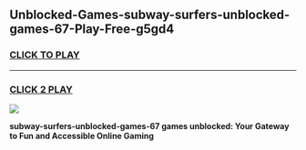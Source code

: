 
## Unblocked-Games-subway-surfers-unblocked-games-67-Play-Free-g5gd4
<h3>
<a href="https://premium76.site?title=subway-surfers-unblocked-games-67&ref=09A">CLICK TO PLAY</a></h3>
<hr>

<h3>
<a href="https://premium76.site?title=subway-surfers-unblocked-games-67&ref=09A">CLICK 2 PLAY</a>
  
</h3>

<a href="https://premium76.site?title=subway-surfers-unblocked-games-67&ref=09A"><img src="https://clearcache.store/games.png"></a>


**subway-surfers-unblocked-games-67 games unblocked: Your Gateway to Fun and Accessible Online Gaming**

